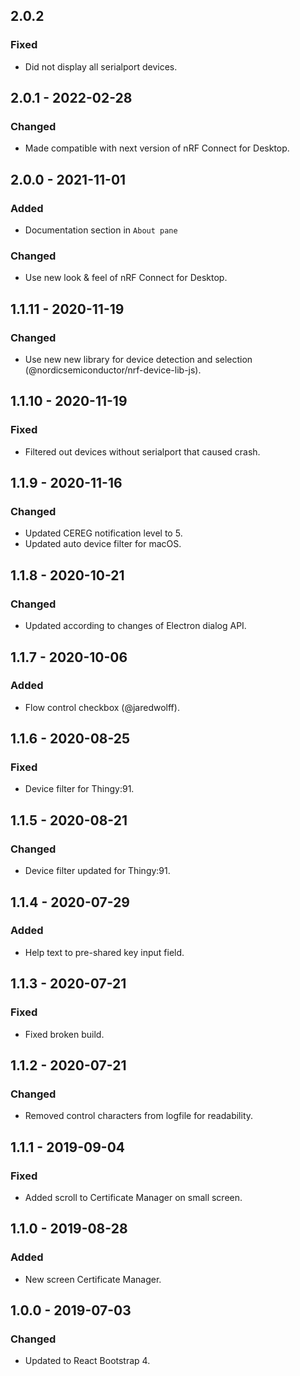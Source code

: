 ## 2.0.2

### Fixed

-   Did not display all serialport devices.

## 2.0.1 - 2022-02-28

### Changed

-   Made compatible with next version of nRF Connect for Desktop.

## 2.0.0 - 2021-11-01

### Added

-   Documentation section in `About pane`

### Changed

-   Use new look & feel of nRF Connect for Desktop.

## 1.1.11 - 2020-11-19

### Changed

-   Use new new library for device detection and selection
    (@nordicsemiconductor/nrf-device-lib-js).

## 1.1.10 - 2020-11-19

### Fixed

-   Filtered out devices without serialport that caused crash.

## 1.1.9 - 2020-11-16

### Changed

-   Updated CEREG notification level to 5.
-   Updated auto device filter for macOS.

## 1.1.8 - 2020-10-21

### Changed

-   Updated according to changes of Electron dialog API.

## 1.1.7 - 2020-10-06

### Added

-   Flow control checkbox (@jaredwolff).

## 1.1.6 - 2020-08-25

### Fixed

-   Device filter for Thingy:91.

## 1.1.5 - 2020-08-21

### Changed

-   Device filter updated for Thingy:91.

## 1.1.4 - 2020-07-29

### Added

-   Help text to pre-shared key input field.

## 1.1.3 - 2020-07-21

### Fixed

-   Fixed broken build.

## 1.1.2 - 2020-07-21

### Changed

-   Removed control characters from logfile for readability.

## 1.1.1 - 2019-09-04

### Fixed

-   Added scroll to Certificate Manager on small screen.

## 1.1.0 - 2019-08-28

### Added

-   New screen Certificate Manager.

## 1.0.0 - 2019-07-03

### Changed

-   Updated to React Bootstrap 4.
